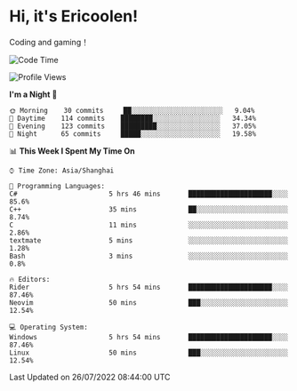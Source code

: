 # Hi, it's Ericoolen!
Coding and gaming！

<!--START_SECTION:waka-->
![Code Time](http://img.shields.io/badge/Code%20Time-340%20hrs%2052%20mins-blue)

![Profile Views](http://img.shields.io/badge/Profile%20Views-2-blue)

**I'm a Night 🦉** 

```text
🌞 Morning    30 commits     ██░░░░░░░░░░░░░░░░░░░░░░░   9.04% 
🌆 Daytime    114 commits    ████████░░░░░░░░░░░░░░░░░   34.34% 
🌃 Evening    123 commits    █████████░░░░░░░░░░░░░░░░   37.05% 
🌙 Night      65 commits     █████░░░░░░░░░░░░░░░░░░░░   19.58%

```


📊 **This Week I Spent My Time On** 

```text
⌚︎ Time Zone: Asia/Shanghai

💬 Programming Languages: 
C#                       5 hrs 46 mins       █████████████████████░░░░   85.6% 
C++                      35 mins             ██░░░░░░░░░░░░░░░░░░░░░░░   8.74% 
C                        11 mins             ░░░░░░░░░░░░░░░░░░░░░░░░░   2.86% 
textmate                 5 mins              ░░░░░░░░░░░░░░░░░░░░░░░░░   1.28% 
Bash                     3 mins              ░░░░░░░░░░░░░░░░░░░░░░░░░   0.8%

🔥 Editors: 
Rider                    5 hrs 54 mins       █████████████████████░░░░   87.46% 
Neovim                   50 mins             ███░░░░░░░░░░░░░░░░░░░░░░   12.54%

💻 Operating System: 
Windows                  5 hrs 54 mins       █████████████████████░░░░   87.46% 
Linux                    50 mins             ███░░░░░░░░░░░░░░░░░░░░░░   12.54%

```


 Last Updated on 26/07/2022 08:44:00 UTC
<!--END_SECTION:waka-->

